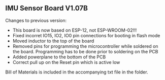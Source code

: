 ## IMU Sensor Board V1.07B

Changes to previous version:

* This board is now based on ESP-12, not ESP-WROOM-02!!!
* Fixed incorret IO15, IO2, IO0 pin connections for booting in flash mode
* Moved inductor to the top of the board
* Removed pins for programming the microcontroller while soldered on the board. Programming has to be done prior to soldering on the PCB
* Added powerplane to the bottom of the PCB
* Correct pull up on the Reset pin which is active low


Bill of Materials is included in the accompanying txt file in the folder.